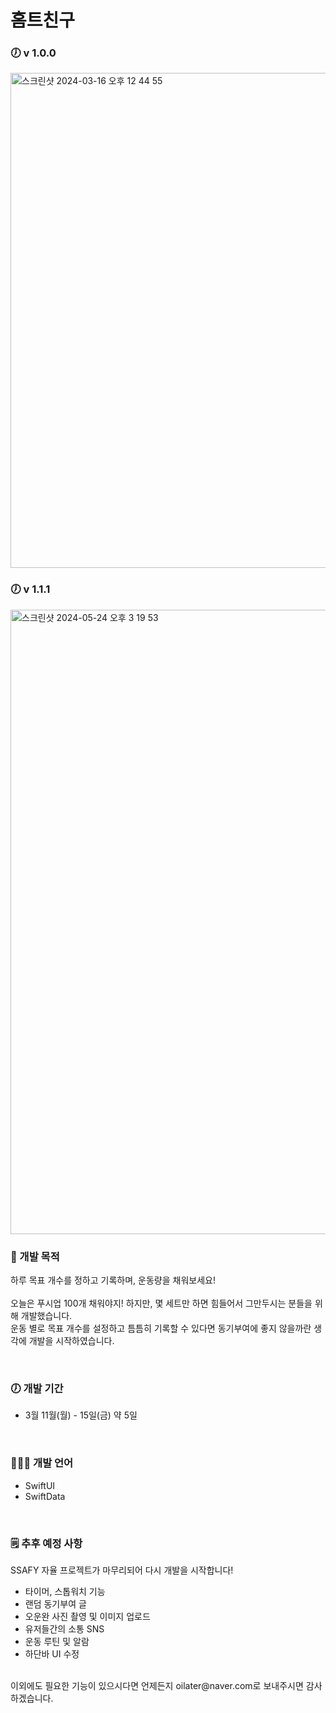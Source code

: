 # 홈트친구

### 🕖  v 1.0.0

<img width="792" alt="스크린샷 2024-03-16 오후 12 44 55" src="https://github.com/oilater/HomeTraining-Friend/assets/115062965/4a3fe24a-4788-473b-9bc5-8b41804ec56c">

### 🕖  v 1.1.1

<img width="999" alt="스크린샷 2024-05-24 오후 3 19 53" src="https://github.com/oilater/HomeTraining-Friend/assets/115062965/1eb7546f-cca7-43d9-8034-174517620b0f">


### 💭  개발 목적

하루 목표 개수를 정하고 기록하며, 운동량을 채워보세요! <br>
<br>
오늘은 푸시업 100개 채워야지! 하지만, 몇 세트만 하면 힘들어서 그만두시는 분들을 위해 개발했습니다. <br>
운동 별로 목표 개수를 설정하고 틈틈히 기록할 수 있다면 동기부여에 좋지 않을까란 생각에 개발을 시작하였습니다.

<br>

### 🕖  개발 기간
 - 3월 11월(월) - 15일(금) 약 5일

<br>

### 👨🏻‍💻  개발 언어

- SwiftUI
- SwiftData

<br>

### 🗒️  추후 예정 사항
SSAFY 자율 프로젝트가 마무리되어 다시 개발을 시작합니다!
<br>
- 타이머, 스톱워치 기능
- 랜덤 동기부여 글
- 오운완 사진 촬영 및 이미지 업로드
- 유저들간의 소통 SNS
- 운동 루틴 및 알람
- 하단바 UI 수정

<br>
이외에도 필요한 기능이 있으시다면 언제든지 oilater@naver.com로 보내주시면 감사하겠습니다.


  
